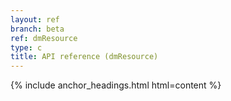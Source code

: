 ```yaml
---
layout: ref
branch: beta
ref: dmResource
type: c
title: API reference (dmResource)
---
```

{% include anchor_headings.html html=content %}